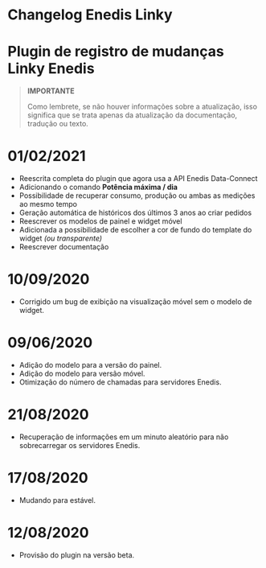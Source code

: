 # Changelog Enedis Linky

# Plugin de registro de mudanças Linky Enedis

>**IMPORTANTE**
>
>Como lembrete, se não houver informações sobre a atualização, isso significa que se trata apenas da atualização da documentação, tradução ou texto.

# 01/02/2021

- Reescrita completa do plugin que agora usa a API Enedis Data-Connect
- Adicionando o comando **Potência máxima / dia**
- Possibilidade de recuperar consumo, produção ou ambas as medições ao mesmo tempo
- Geração automática de históricos dos últimos 3 anos ao criar pedidos
- Reescrever os modelos de painel e widget móvel
- Adicionada a possibilidade de escolher a cor de fundo do template do widget *(ou transparente)*
- Reescrever documentação


# 10/09/2020
- Corrigido um bug de exibição na visualização móvel sem o modelo de widget.

# 09/06/2020
- Adição do modelo para a versão do painel.
- Adição do modelo para versão móvel.
- Otimização do número de chamadas para servidores Enedis.

# 21/08/2020
- Recuperação de informações em um minuto aleatório para não sobrecarregar os servidores Enedis.

# 17/08/2020
- Mudando para estável.

# 12/08/2020
- Provisão do plugin na versão beta.
